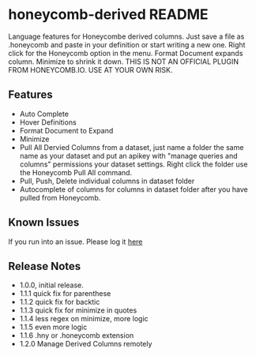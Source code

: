 # honeycomb-derived README

Language features for Honeycombe derived columns. Just save a file as .honeycomb and paste in your definition or start writing a new one. Right click for the Honeycomb option in the menu.  Format Document expands column.  Minimize to shrink it down. THIS IS NOT AN OFFICIAL PLUGIN FROM HONEYCOMB.IO. USE AT YOUR OWN RISK.

## Features

- Auto Complete
- Hover Definitions
- Format Document to Expand
- Minimize 
- Pull All Dervied Columns from a dataset, just name a folder the same name as your dataset and put an apikey with "manage queries and columns" permissions your dataset settings. Right click the folder use the Honeycomb Pull All command.
- Pull, Push, Delete individual columns in dataset folder
- Autocomplete of columns for columns in dataset folder after you have pulled from Honeycomb.


## Known Issues
If you run into an issue. Please log it [here](https://github.com/McSick/honeycomb-derived-column-language-extension/issues)
## Release Notes

- 1.0.0, initial release.
- 1.1.1 quick fix for parenthese
- 1.1.2 quick fix for backtic
- 1.1.3 quick fix for minimize in quotes
- 1.1.4 less regex on minimize, more logic
- 1.1.5 even more logic
- 1.1.6 .hny or .honeycomb extension
- 1.2.0 Manage Derived Columns remotely

